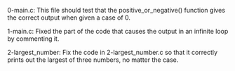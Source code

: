 0-main.c: This file should test that the positive_or_negative() function gives the correct output when given a case of 0.

1-main.c: Fixed the part of the code that causes the output in an infinite loop by commenting it.

2-largest_number: Fix the code in 2-largest_number.c so that it correctly prints out the largest of three numbers, no matter the case.


